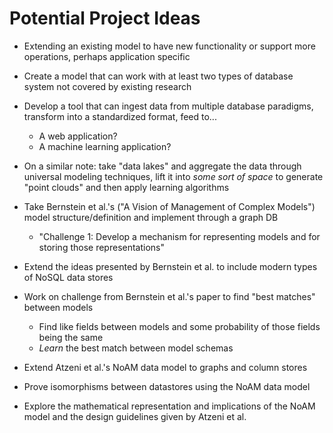 # Potential Project Ideas

* Extending an existing model to have new functionality or support more operations, perhaps application specific
* Create a model that can work with at least two types of database system not covered by existing research

* Develop a tool that can ingest data from multiple database paradigms, transform into a standardized format, feed to...
  * A web application?
  * A machine learning application?
* On a similar note: take "data lakes" and aggregate the data through universal modeling techniques, lift it into *some sort of space* to generate "point clouds" and then apply learning algorithms

* Take Bernstein et al.'s ("A Vision of Management of Complex Models") model structure/definition and implement through a graph DB
  * "Challenge 1: Develop a mechanism for representing models and for storing those representations"
* Extend the ideas presented by Bernstein et al. to include modern types of NoSQL data stores
* Work on challenge from Bernstein et al.'s paper to find "best matches" between models
  * Find like fields between models and some probability of those fields being the same
  * *Learn* the best match between model schemas

* Extend Atzeni et al.'s NoAM data model to graphs and column stores
* Prove isomorphisms between datastores using the NoAM data model
* Explore the mathematical representation and implications of the NoAM model and the design guidelines given by Atzeni et al.